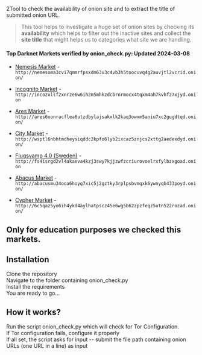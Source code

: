 2Tool to check the availability of onion site and to extract the title of submitted onion URL.
> This tool helps to investigate a huge set of onion sites by checking its **availability** which helps to filter out the inactive sites and collect the **site title** that might helps us to categories what site we are handling.

#### Top Darknet Markets verified by onion_check.py:  Updated 2024-03-08

*   [Nemesis Market](http://nemesoma3cvi7qmmrfpsxdm63v3c4vb3h5toocuvq4g2auvjtl2vcrid.onion) - `http://nemesoma3cvi7qmmrfpsxdm63v3c4vb3h5toocuvq4g2auvjtl2vcrid.onion/`
*   [Incognito Market](http://incozxllf2xnrze6w6ih2m5mhkzdcbrnrmocx4tqxm4ah7kvhfz7xjyd.onion) - `http://incozxllf2xnrze6w6ih2m5mhkzdcbrnrmocx4tqxm4ah7kvhfz7xjyd.onion`

*   [Ares Market](http://ares6xonracflea6utzdbylajsakxlk2kaq3owxm5aniu7xc2gugdtqd.onion) - `http://ares6xonracflea6utzdbylajsakxlk2kaq3owxm5aniu7xc2gugdtqd.onion/`
 
*   [City Market](http://wsptl6nbhtmdheysiqddc2kpfo6lyb2ixcaz5znjcs2xttg2aedexdyd.onion) - `http://wsptl6nbhtmdheysiqddc2kpfo6lyb2ixcaz5znjcs2xttg2aedexdyd.onion/`
*   [Flugsvamp 4.0 (Sweden)](http://fs4isrgd2vl4akaeva4kzj3swy7kjjzwfzcriurovoelrxfylbzxgoad.onion) - `http://fs4isrgd2vl4akaeva4kzj3swy7kjjzwfzcriurovoelrxfylbzxgoad.onion`

*   [Abacus Market](http://abacusmu34ooa6hoyg7xic5j2gztky3rplpsbvmqxk6ywnyqb433poyd.onion) - `http://abacusmu34ooa6hoyg7xic5j2gztky3rplpsbvmqxk6ywnyqb433poyd.onion/`
*   [Cypher Market](http://6c5qaz5yo6ih4ykd4aylhatpscz45e6wg5b62zpzfeqz5utn522rozad.onion) - `http://6c5qaz5yo6ih4ykd4aylhatpscz45e6wg5b62zpzfeqz5utn522rozad.onion/`
## Only for education purposes we checked this markets.

## Installation
Clone the repository
<br /> Navigate to the folder containing onion_check.py
<br /> Install the requirements
<br /> You are ready to go...

## How it works?
Run the script onion_check.py which will check for Tor Configuration. 
<br /> If Tor configuration fails, configure it properly 
<br /> If all set, the script asks for input -- submit the file path containing onion URLs (one URL in a line) as input


